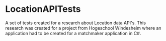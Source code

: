 # LocationAPITests
 
A set of tests created for a research about Location data API's. This research was created for a project from Hogeschool Windesheim where an application had to be created for a matchmaker application in C#.

